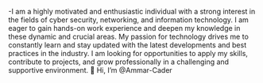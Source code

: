 -I am a highly motivated and enthusiastic individual with a strong interest in the fields of cyber security, networking, and information technology. I am eager to gain hands-on work experience and deepen my knowledge in these dynamic and crucial areas. My passion for technology drives me to constantly learn and stay updated with the latest developments and best practices in the industry. I am looking for opportunities to apply my skills, contribute to projects, and grow professionally in a challenging and supportive environment. 👋 Hi, I’m @Ammar-Cader


<!---
Ammar-Cader/Ammar-Cader is a ✨ special ✨ repository because its `README.md` (this file) appears on your GitHub profile.
You can click the Preview link to take a look at your changes.
--->
